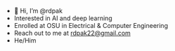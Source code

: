 - 👋 Hi, I’m @rdpak
- Interested in AI and deep learning
- Enrolled at OSU in Electrical & Computer Engineering
- Reach out to me at rdpak22@gmail.com
- He/Him
